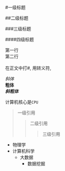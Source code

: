 #一级标题

##二级标题

###三级标题

####四级标题


第一行<br>第二行<br><br>
在正文中打\#, 用转义符\,<br>

*斜体*<br>
**粗体**<br>
***斜粗体***<br>

计算机核心是`CPU`<br>

>一级引用
>>二级引用
>>>三级引用

* 物理学
* 计算机科学
  * 大数据
    * 数据挖掘

